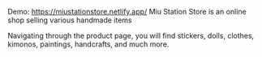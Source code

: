 Demo: https://miustationstore.netlify.app/
Miu Station Store is an online shop selling various handmade items

Navigating through the product page, you will find stickers, dolls, clothes, kimonos, paintings, handcrafts, and much more.
